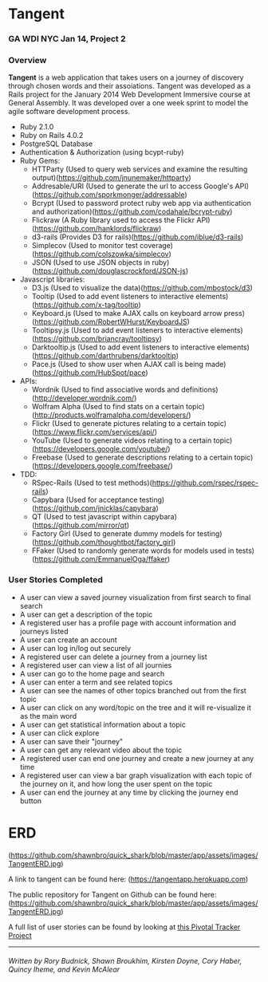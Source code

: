 Tangent
===

### GA WDI NYC Jan 14, Project 2

### Overview

**Tangent** is a web application that takes users on a journey of discovery through chosen words and their assoiations. Tangent was developed as a Rails project for the January 2014 Web Development Immersive course at General Assembly. It was developed over a one week sprint to model the agile software development process.

* Ruby 2.1.0
* Ruby on Rails 4.0.2
* PostgreSQL Database
* Authentication & Authorization (using bcypt-ruby)
* Ruby Gems:
  * HTTParty (Used to query web services and examine the resulting output)(https://github.com/jnunemaker/httparty)
  * Addresable/URI (Used to generate the url to access Google's API)(https://github.com/sporkmonger/addressable)
  * Bcrypt (Used to password protect ruby web app via authentication and authorization)(https://github.com/codahale/bcrypt-ruby)
  * Flickraw (A Ruby library used to access the Flickr API)(https://github.com/hanklords/flickraw)
  * d3-rails (Provides D3 for rails)(https://github.com/iblue/d3-rails)
  * Simplecov (Used to monitor test coverage)(https://github.com/colszowka/simplecov)
  * JSON (Used to use JSON objects in ruby)(https://github.com/douglascrockford/JSON-js)
* Javascript libraries:
  * D3.js (Used to visualize the data)(https://github.com/mbostock/d3)
  * Tooltip (Used to add event listeners to interactive elements)(https://github.com/x-tag/tooltip)
  * Keyboard.js (Used to make AJAX calls on keyboard arrow press)(https://github.com/RobertWHurst/KeyboardJS)
  * Tooltipsy.js (Used to add event listeners to interactive elements)(https://github.com/briancray/tooltipsy)
  * Darktooltip.js (Used to add event listeners to interactive elements)(https://github.com/darthrubens/darktooltip)
  * Pace.js (Used to show user when AJAX call is being made)(https://github.com/HubSpot/pace)
* APIs:
  * Wordnik (Used to find associative words and definitions)(http://developer.wordnik.com/)
  * Wolfram Alpha (Used to find stats on a certain topic)(http://products.wolframalpha.com/developers/)
  * Flickr (Used to generate pictures relating to a certain topic)(https://www.flickr.com/services/api/)
  * YouTube (Used to generate videos relating to a certain topic)(https://developers.google.com/youtube/)
  * Freebase (Used to generate descriptions relating to a certain topic)(https://developers.google.com/freebase/)
* TDD:
  * RSpec-Rails (Used to test methods)(https://github.com/rspec/rspec-rails)
  * Capybara (Used for acceptance testing)(https://github.com/jnicklas/capybara)
  * QT (Used to test javascript within capybara)(https://github.com/mirror/qt)
  * Factory Girl (Used to generate dummy models for testing)(https://github.com/thoughtbot/factory_girl)
  * FFaker (Used to randomly generate words for models used in tests)(https://github.com/EmmanuelOga/ffaker)

### User Stories Completed
* A user can view a saved journey visualization from first search to final search
* A user can get a description of the topic
* A registered user has a profile page with account information and journeys listed
* A user can create an account
* A user can log in/log out securely
* A registered user can delete a journey from a journey list
* A registered user can view a list of all journies
* A user can go to the home page and search
* A user can enter a term and see related topics
* A user can see the names of other topics branched out from the first topic
* A user can click on any word/topic on the tree and it will re-visualize it as the main word
* A user can get statistical information about a topic
* A user can click explore
* A user can save their "journey"
* A user can get any relevant video about the topic
* A registered user can end one journey and create a new journey at any time
* A registered user can view a bar graph visualization with each topic of the journey on it, and how long the user spent on the topic
* A user can end the journey at any time by clicking the journey end button

# ERD 
(https://github.com/shawnbro/quick_shark/blob/master/app/assets/images/TangentERD.jpg)

A link to tangent can be found here: (https://tangentapp.herokuapp.com)

The public repository for Tangent on Github can be found here: (https://github.com/shawnbro/quick_shark/blob/master/app/assets/images/TangentERD.jpg)

A full list of user stories can be found by looking at [this Pivotal Tracker Project](https://www.pivotaltracker.com/s/projects/1040714)

---
###### Written by Rory Budnick, Shawn Broukhim, Kirsten Doyne, Cory Haber, Quincy Iheme, and Kevin McAlear
